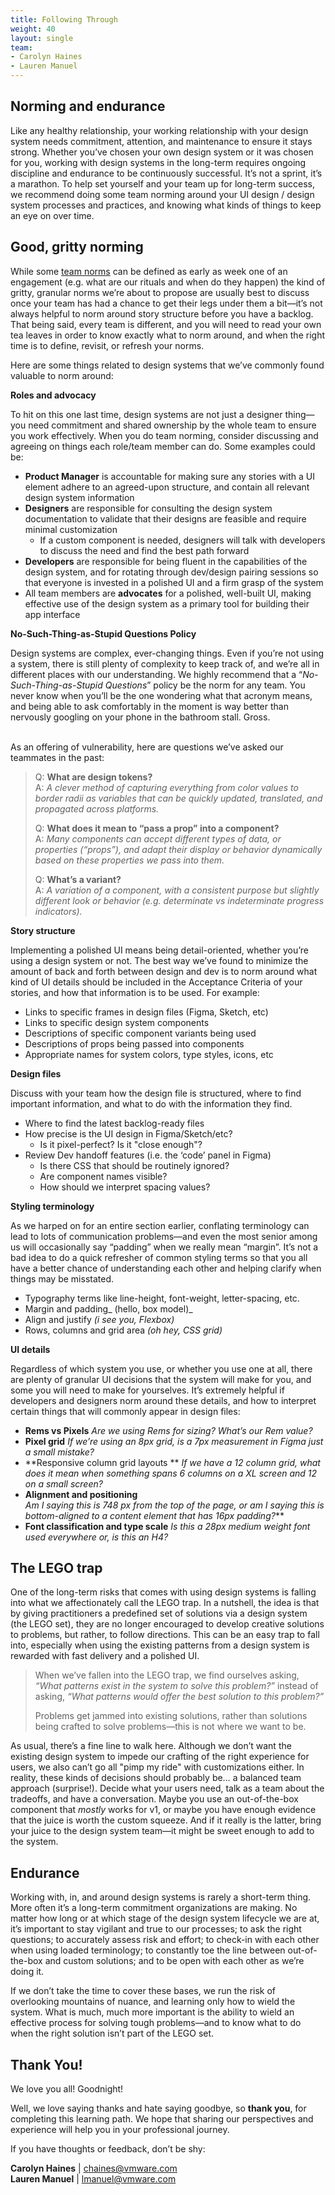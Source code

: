 ```yaml
---
title: Following Through
weight: 40
layout: single
team:
- Carolyn Haines
- Lauren Manuel
---
```


## Norming and endurance

Like any healthy relationship, your working relationship with your design system needs commitment, attention, and maintenance to ensure it stays strong. Whether you’ve chosen your own design system or it was chosen for you, working with design systems in the long-term requires ongoing discipline and endurance to be continuously successful. It’s not a sprint, it’s a marathon. To help set yourself and your team up for long-term success, we recommend doing some team norming around your UI design / design system processes and practices, and knowing what kinds of things to keep an eye on over time. 


## Good, gritty norming

While some [team norms](https://tanzu.vmware.com/developer/practices/team-working-agreements/) can be defined as early as week one of an engagement (e.g. what are our rituals and when do they happen) the kind of gritty, granular norms we’re about to propose are usually best to discuss once your team has had a chance to get their legs under them a bit—it’s not always helpful to norm around story structure before you have a backlog. That being said, every team is different, and you will need to read your own tea leaves in order to know exactly what to norm around, and when the right time is to define, revisit, or refresh your norms. 

Here are some things related to design systems that we’ve commonly found valuable to norm around:

**Roles and advocacy**

To hit on this one last time, design systems are not just a designer thing—you need commitment and shared ownership by the whole team to ensure you work effectively. When you do team norming, consider discussing and agreeing on things each role/team member can do. Some examples could be:



* **Product Manager** is accountable for making sure any stories with a UI element adhere to an agreed-upon structure, and contain all relevant design system information
* **Designers** are responsible for consulting the design system documentation to validate  that their designs are feasible and require minimal customization
    * If a custom component is needed, designers will talk with developers to discuss the need and find the best path forward
* **Developers** are responsible for being fluent in the capabilities of the design system, and for rotating through dev/design pairing sessions so that everyone is invested in a polished UI and a firm grasp of the system
* All team members are **advocates** for a polished, well-built UI, making effective use of the design system as a primary tool for building their app interface

**No-Such-Thing-as-Stupid Questions Policy**

Design systems are complex, ever-changing things. Even if you’re not using a system, there is still plenty of complexity to keep track of, and we’re all in different places with our understanding. We highly recommend that a “_No-Such-Thing-as-Stupid Questions_” policy be the norm for any team. You never know when you’ll be the one wondering what that acronym means, and being able to ask comfortably in the moment is way better than nervously googling on your phone in the bathroom stall. Gross. 

 \
As an offering of vulnerability, here are questions we’ve asked our teammates in the past:


> Q: **What are design tokens?**  
> A: _A clever method of capturing everything from color values to border radii as variables that can be quickly updated, translated, and propagated across platforms._
>
> Q: **What does it mean to “pass a prop” into a component?**  
> A: _Many components can accept different types of data, or properties (“props”), and adapt their display or behavior dynamically based on these properties we pass into them._
>
> Q: **What’s a variant?**  
> A: _A variation of a component, with a consistent purpose but slightly different look or behavior (e.g. determinate vs indeterminate progress indicators)._

**Story structure**

Implementing a polished UI means being detail-oriented, whether you’re using a design system or not. The best way we’ve found to minimize the amount of back and forth between design and dev is to norm around what kind of UI details should be included in the Acceptance Criteria of your stories, and how that information is to be used. For example:



* Links to specific frames in design files (Figma, Sketch, etc)
* Links to specific design system components
* Descriptions of specific component variants being used
* Descriptions of props being passed into components
* Appropriate names for system colors, type styles, icons, etc

**Design files**

Discuss with your team how the design file is structured, where to find important information, and what to do with the information they find.



* Where to find the latest backlog-ready files
* How precise is the UI design in Figma/Sketch/etc? 
    * Is it pixel-perfect? Is it "close enough"?
* Review Dev handoff features (i.e. the ‘code’ panel in Figma)
    * Is there CSS that should be routinely ignored?
    * Are component names visible?
    * How should we interpret spacing values?

**Styling terminology**

As we harped on for an entire section earlier, conflating terminology can lead to lots of communication problems—and even the most senior among us will occasionally say “padding” when we really mean “margin”. It’s not a bad idea to do a quick refresher of common styling terms so that you all have a better chance of understanding each other and helping clarify when things may be misstated.



* Typography terms like line-height, font-weight, letter-spacing, etc.
* Margin and padding_ (hello, box model)_
* Align and justify _(i see you, Flexbox)_
* Rows, columns and grid area _(oh hey, CSS grid)_

**UI details**

Regardless of which system you use, or whether you use one at all, there are plenty of granular UI decisions that the system will make for you, and some you will need to make for yourselves. It’s extremely helpful if developers and designers norm around these details, and how to interpret certain things that will commonly appear in design files:



* **Rems vs Pixels** 
_Are we using Rems for sizing? What’s our Rem value?_
* **Pixel grid** 
_If we’re using an 8px grid, is a 7px measurement in Figma just a small mistake?_
* **Responsive column grid layouts ** 
_If we have a 12 column grid, what does it mean when something spans 6 columns on a XL screen and 12 on a small screen?_
* **Alignment and positioning**  
_Am I saying this is 748 px from the top of the page, or am I saying this is bottom-aligned to a content element that has 16px padding?_**
* **Font classification and type scale** 
_Is this a 28px medium weight font used everywhere or, is this an H4?_


## The LEGO trap

One of the long-term risks that comes with using design systems is falling into what we affectionately call the LEGO trap. In a nutshell, the idea is that by giving practitioners a predefined set of solutions via a design system (the LEGO set), they are no longer encouraged to develop creative solutions to problems, but rather, to follow directions. This can be an easy trap to fall into, especially when using the existing patterns from a design system is rewarded with fast delivery and a polished UI. 

> When we’ve fallen into the LEGO trap, we find ourselves asking, _“What patterns exist in the system to solve this problem?”_ instead of asking, _“What patterns would offer the best solution to this problem?”_
>
> Problems get jammed into existing solutions, rather than solutions being crafted to solve problems—this is not where we want to be. 

As usual, there’s a fine line to walk here. Although we don’t want the existing design system to impede our crafting of the right experience for users, we also can’t go all "pimp my ride" with customizations either. In reality, these kinds of decisions should probably be… a balanced team approach (surprise!). Decide what your users need, talk as a team about the tradeoffs, and have a conversation. Maybe you use an out-of-the-box component that _mostly_ works for v1, or maybe you have enough evidence that the juice is worth the custom squeeze. And if it really is the latter, bring your juice to the design system team—it might be sweet enough to add to the system. 


## Endurance

Working with, in, and around design systems is rarely a short-term thing. More often it’s a long-term commitment organizations are making. No matter how long or at which stage of the design system lifecycle we are at, it’s important to stay vigilant and true to our processes; to ask the right questions; to accurately assess risk and effort; to check-in with each other when using loaded terminology; to constantly toe the line between out-of-the-box and custom solutions; and to be open with each other as we’re doing it. 

If we don’t take the time to cover these bases, we run the risk of overlooking mountains of nuance, and learning only how to wield the system. What is much, much more important is the ability to wield an effective process for solving tough problems—and to know what to do when the right solution isn’t part of the LEGO set.


## Thank You!

We love you all! Goodnight!

Well, we love saying thanks and hate saying goodbye, so **thank you**, for completing this learning path. We hope that sharing our perspectives and experience will help you in your professional journey.

If you have thoughts or feedback, don’t be shy: 


**Carolyn Haines** | chaines@vmware.com  
**Lauren Manuel** | lmanuel@vmware.com
